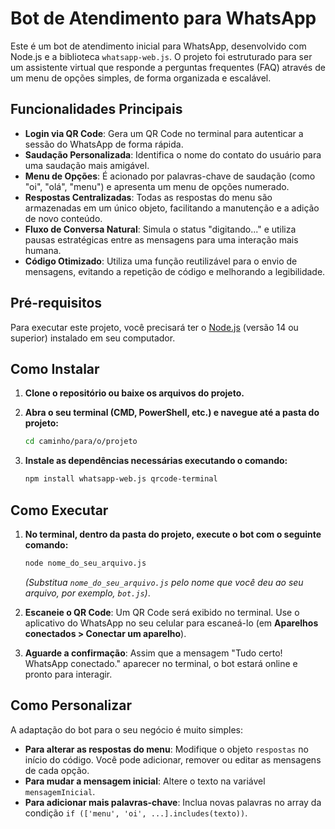 # Bot de Atendimento para WhatsApp

Este é um bot de atendimento inicial para WhatsApp, desenvolvido com Node.js e a biblioteca `whatsapp-web.js`. O projeto foi estruturado para ser um assistente virtual que responde a perguntas frequentes (FAQ) através de um menu de opções simples, de forma organizada e escalável.

## Funcionalidades Principais

-   **Login via QR Code**: Gera um QR Code no terminal para autenticar a sessão do WhatsApp de forma rápida.
-   **Saudação Personalizada**: Identifica o nome do contato do usuário para uma saudação mais amigável.
-   **Menu de Opções**: É acionado por palavras-chave de saudação (como "oi", "olá", "menu") e apresenta um menu de opções numerado.
-   **Respostas Centralizadas**: Todas as respostas do menu são armazenadas em um único objeto, facilitando a manutenção e a adição de novo conteúdo.
-   **Fluxo de Conversa Natural**: Simula o status "digitando..." e utiliza pausas estratégicas entre as mensagens para uma interação mais humana.
-   **Código Otimizado**: Utiliza uma função reutilizável para o envio de mensagens, evitando a repetição de código e melhorando a legibilidade.

## Pré-requisitos

Para executar este projeto, você precisará ter o [Node.js](https://nodejs.org/) (versão 14 ou superior) instalado em seu computador.

## Como Instalar

1.  **Clone o repositório ou baixe os arquivos do projeto.**

2.  **Abra o seu terminal (CMD, PowerShell, etc.) e navegue até a pasta do projeto:**
    ```bash
    cd caminho/para/o/projeto
    ```

3.  **Instale as dependências necessárias executando o comando:**
    ```bash
    npm install whatsapp-web.js qrcode-terminal
    ```

## Como Executar

1.  **No terminal, dentro da pasta do projeto, execute o bot com o seguinte comando:**
    ```bash
    node nome_do_seu_arquivo.js
    ```
    *(Substitua `nome_do_seu_arquivo.js` pelo nome que você deu ao seu arquivo, por exemplo, `bot.js`)*.

2.  **Escaneie o QR Code**: Um QR Code será exibido no terminal. Use o aplicativo do WhatsApp no seu celular para escaneá-lo (em **Aparelhos conectados > Conectar um aparelho**).

3.  **Aguarde a confirmação**: Assim que a mensagem "Tudo certo! WhatsApp conectado." aparecer no terminal, o bot estará online e pronto para interagir.

## Como Personalizar

A adaptação do bot para o seu negócio é muito simples:

-   **Para alterar as respostas do menu**: Modifique o objeto `respostas` no início do código. Você pode adicionar, remover ou editar as mensagens de cada opção.
-   **Para mudar a mensagem inicial**: Altere o texto na variável `mensagemInicial`.
-   **Para adicionar mais palavras-chave**: Inclua novas palavras no array da condição `if (['menu', 'oi', ...].includes(texto))`.